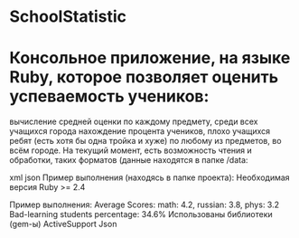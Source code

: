 # SchoolStatistic
# Консольное приложение, на языке Ruby, которое позволяет оценить успеваемость учеников:

вычисление средней оценки по каждому предмету, среди всех учащихся города
нахождение процента учеников, плохо учащихся ребят (есть хотя бы одна тройка и хуже) по любому из предметов, во всём городе.
На текущий момент, есть возможность чтения и обработки, таких форматов (данные находятся в папке /data:

xml
json
Пример выполнения (находясь в папке проекта):
Необходимая версия Ruby >= 2.4

Пример выполнения:
Average Scores:
math: 4.2, russian: 3.8, phys: 3.2
Bad-learning students percentage: 34.6%
Использованы библиотеки (gem-ы)
ActiveSupport
Json
